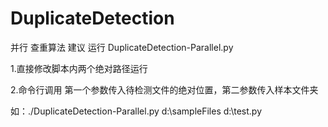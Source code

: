 # DuplicateDetection
并行 查重算法
建议 运行 DuplicateDetection-Parallel.py

1.直接修改脚本内两个绝对路径运行

2.命令行调用 第一个参数传入待检测文件的绝对位置，第二参数传入样本文件夹

如：./DuplicateDetection-Parallel.py d:\sampleFiles d:\test.py
